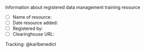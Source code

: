 Information about registered data management training resource

- [ ] Name of resource: 
- [ ] Date resource added: 
- [ ] Registered by: 
- [ ] Clearinghouse URL: 

Tracking: @karlbenedict